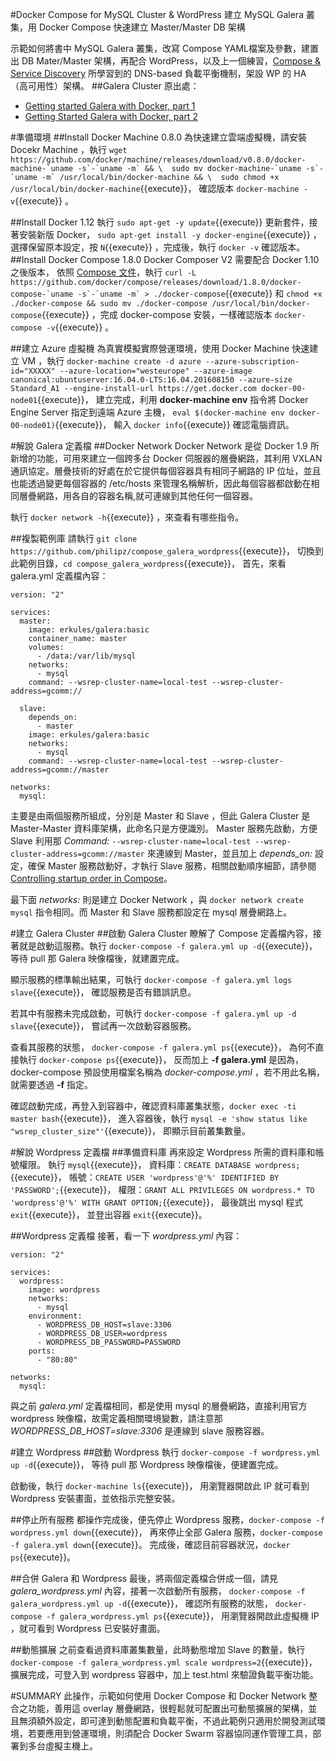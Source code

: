 #Docker Compose for MySQL Cluster & WordPress
建立 MySQL Galera 叢集，用 Docker Compose 快速建立 Master/Master DB 架構

示範如何將書中 MySQL Galera 叢集，改寫 Compose YAML檔案及參數，建置出 DB Mater/Master 架構，再配合 WordPress，以及上一個練習，[Compose & Service Discovery](https://philipz.github.io/tech/2016/08/02/compose_dns.html) 所學習到的 DNS-based 負載平衡機制，架設 WP 的 HA （高可用性）架構。
##Galera Cluster 原出處：
* [Getting started Galera with Docker, part 1](http://galeracluster.com/2015/05/getting-started-galera-with-docker-part-1/) 
* [Getting Started Galera with Docker, part 2](http://galeracluster.com/2015/05/getting-started-galera-with-docker-part-2-2/)

#準備環境
##Install Docker Machine 0.8.0
為快速建立雲端虛擬機，請安裝 Docekr Machine ，執行 ```wget https://github.com/docker/machine/releases/download/v0.8.0/docker-machine-`uname -s`-`uname -m` && \ 
sudo mv docker-machine-`uname -s`-`uname -m` /usr/local/bin/docker-machine && \ 
sudo chmod +x /usr/local/bin/docker-machine```{{execute}}，
確認版本 `docker-machine -v`{{execute}} 。

##Install Docker 1.12
執行 `sudo apt-get -y update`{{execute}} 
更新套件，接著安裝新版 Docker， `sudo apt-get install -y docker-engine`{{execute}} 
，選擇保留原本設定，按 `N`{{execute}} ，完成後，執行 `docker -v` 確認版本。
##Install Docker Compose 1.8.0
Docker Composer V2 需要配合 Docker 1.10 之後版本，
依照 [Compose 文件](https://github.com/docker/compose/releases)，執行 ```curl -L https://github.com/docker/compose/releases/download/1.8.0/docker-compose-`uname -s`-`uname -m` > ./docker-compose```{{execute}} 
和 `chmod +x ./docker-compose && sudo mv ./docker-compose /usr/local/bin/docker-compose`{{execute}} 
，完成 docker-compose 安裝，一樣確認版本 `docker-compose -v`{{execute}} 。

##建立 Azure 虛擬機
為真實模擬實際營運環境，使用 Docker Machine 快速建立 VM ，執行 `docker-machine create -d azure --azure-subscription-id="XXXXX" --azure-location="westeurope" --azure-image canonical:ubuntuserver:16.04.0-LTS:16.04.201608150 --azure-size Standard_A1 --engine-install-url https://get.docker.com docker-00-node01`{{execute}}，
建立完成，利用 **docker-machine env** 指令將 Docker Engine Server 指定到遠端 Azure 主機， `eval $(docker-machine env docker-00-node01)`{{execute}}，
輸入 `docker info`{{execute}} 確認電腦資訊。

#解說 Galera 定義檔
##Docker Network
Docker Network 是從 Docker 1.9 所新增的功能，可用來建立一個跨多台 Docker 伺服器的層疊網路，其利用 VXLAN 通訊協定。層疊技術的好處在於它提供每個容器具有相同子網路的 IP 位址，並且也能透過變更每個容器的 /etc/hosts 來管理名稱解析，因此每個容器都啟動在相同層疊網路，用各自的容器名稱,就可連線到其他任何一個容器。

執行 `docker network -h`{{execute}}
，來查看有哪些指令。

##複製範例庫
請執行 `git clone https://github.com/philipz/compose_galera_wordpress`{{execute}}，
切換到此範例目錄，`cd compose_galera_wordpress`{{execute}}，
首先，來看 galera.yml 定義檔內容：
```
version: "2"

services:
  master:
    image: erkules/galera:basic
    container_name: master
    volumes:
      - /data:/var/lib/mysql
    networks:
      - mysql
    command: --wsrep-cluster-name=local-test --wsrep-cluster-address=gcomm://

  slave:
    depends_on:
      - master
    image: erkules/galera:basic
    networks:
      - mysql
    command: --wsrep-cluster-name=local-test --wsrep-cluster-address=gcomm://master

networks:
  mysql:
```
主要是由兩個服務所組成，分別是 Master 和 Slave ，但此 Galera Cluster 是 Master-Master 資料庫架構，此命名只是方便識別。
Master 服務先啟動，方便 Slave 利用那 *Command:* `--wsrep-cluster-name=local-test --wsrep-cluster-address=gcomm://master` 來連線到 Master，並且加上 *depends_on:* 設定，確保 Master 服務啟動好，才執行 Slave 服務，相關啟動順序細節，請參閱 [Controlling startup order in Compose](https://docs.docker.com/compose/startup-order/)。

最下面 *networks:* 則是建立 Docker Network ，與 `docker network create mysql` 指令相同。而 Master 和 Slave 服務都設定在 mysql 層疊網路上。

#建立 Galera Cluster
##啟動 Galera Cluster
瞭解了 Compose 定義檔內容，接著就是啟動這服務。執行 `docker-compose -f galera.yml up -d`{{execute}}，
等待 pull 那 Galera 映像檔後，就建置完成。

顯示服務的標準輸出結果，可執行 `docker-compose -f galera.yml logs slave`{{execute}}，
確認服務是否有錯誤訊息。

若其中有服務未完成啟動，可執行 `docker-compose -f galera.yml up -d slave`{{execute}}，
嘗試再一次啟動容器服務。

查看其服務的狀態， `docker-compose -f galera.yml ps`{{execute}}，
為何不直接執行 `docker-compose ps`{{execute}}，
反而加上 **-f galera.yml** 是因為，docker-compose 預設使用檔案名稱為 *docker-compose.yml* ，若不用此名稱，就需要透過 **-f** 指定。

確認啟動完成，再登入到容器中，確認資料庫叢集狀態，`docker exec -ti master bash`{{execute}}，
進入容器後，執行 `mysql -e 'show status like "wsrep_cluster_size"'`{{execute}}，
即顯示目前叢集數量。

#解說 Wordpress 定義檔
##準備資料庫
再來設定 Wordpress 所需的資料庫和帳號權限。
執行 `mysql`{{execute}}，
資料庫：`CREATE DATABASE wordpress;`{{execute}}，
帳號：`CREATE USER 'wordpress'@'%' IDENTIFIED BY 'PASSWORD';`{{execute}}，
權限：`GRANT ALL PRIVILEGES ON wordpress.* TO 'wordpress'@'%' WITH GRANT OPTION;`{{execute}}，
最後跳出 mysql 程式 `exit`{{execute}}，
並登出容器 `exit`{{execute}}。

##Wordpress 定義檔
接著，看一下 *wordpress.yml* 內容：
```
version: "2"

services:
  wordpress:
    image: wordpress
    networks:
      - mysql
    environment:
      - WORDPRESS_DB_HOST=slave:3306
      - WORDPRESS_DB_USER=wordpress
      - WORDPRESS_DB_PASSWORD=PASSWORD
    ports:
      - "80:80"

networks:
  mysql:
```
與之前 *galera.yml* 定義檔相同，都是使用 mysql 的層疊網路，直接利用官方 wordpress 映像檔，故需定義相關環境變數，請注意那 *WORDPRESS_DB_HOST=slave:3306* 是連線到 slave 服務容器。

#建立 Wordpress
##啟動 Wordpress
執行 `docker-compose -f wordpress.yml up -d`{{execute}}，
等待 pull 那 Wordpress 映像檔後，便建置完成。

啟動後，執行 `docker-machine ls`{{execute}}，
用瀏覽器開啟此 IP 就可看到 Wordpress 安裝畫面，並依指示完整安裝。

##停止所有服務
都操作完成後，便先停止 Wordpress 服務，`docker-compose -f wordpress.yml down`{{execute}}，
再來停止全部 Galera 服務，`docker-compose -f galera.yml down`{{execute}}。
完成後，確認目前容器狀況，`docker ps`{{execute}}。

##合併 Galera 和 Wordpress
最後，將兩個定義檔合併成一個，請見 *galera_wordpress.yml* 內容，接著一次啟動所有服務， `docker-compose -f galera_wordpress.yml up -d`{{execute}}，
確認所有服務的狀態， `docker-compose -f galera_wordpress.yml ps`{{execute}}，
用瀏覽器開啟此虛擬機 IP ，就可看到 Wordpress 已安裝好畫面。

##動態擴展 
之前查看過資料庫叢集數量，此時動態增加 Slave 的數量，執行 `docker-compose -f galera_wordpress.yml scale wordpress=2`{{execute}}， 
擴展完成，可登入到 wordpress 容器中，加上 test.html 來驗證負載平衡功能。

#SUMMARY
此操作，示範如何使用 Docker Compose 和 Docker Network 整合之功能，善用這 overlay 層疊網路，很輕鬆就可配置出可動態擴展的架構，並且無須額外設定，即可達到動態配置和負載平衡，不過此範例只適用於開發測試環境，若要應用到營運環境，則須配合 Docker Swarm 容器協同運作管理工具，部署到多台虛擬主機上。
